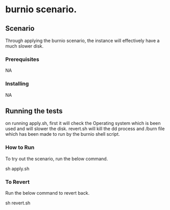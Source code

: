 # burnio scenario.


## Scenario

Through applying the burnio scenario, the instance will effectively have a much slower disk.

### Prerequisites

NA

### Installing

NA

## Running the tests

on running apply.sh, first it will check the Operating system which is been used and will slower the disk.
revert.sh will kill the dd process and /burn file which has been made to run by the burnio shell script.

### How to Run

To try out the scenario, run the below command.

sh apply.sh

### To Revert

Run the below command to revert back.

sh revert.sh
